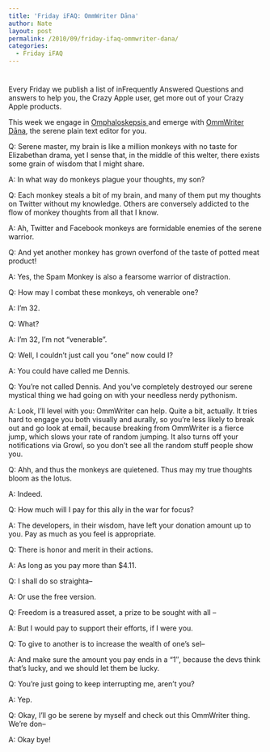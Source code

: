 ```yaml
---
title: 'Friday iFAQ: OmmWriter Dāna'
author: Nate
layout: post
permalink: /2010/09/friday-ifaq-ommwriter-dana/
categories:
  - Friday iFAQ
---
```

# 

Every Friday we publish a list of inFrequently Answered Questions and answers to help you, the Crazy Apple user, get more out of your Crazy Apple products.

This week we engage in [Omphaloskepsis ][1]and emerge with [OmmWriter Dāna][2], the serene plain text editor for you.

 [1]: http://en.wikipedia.org/wiki/Omphaloskepsis
 [2]: http://www.ommwriter.com/en/

Q: Serene master, my brain is like a million monkeys with no taste for Elizabethan drama, yet I sense that, in the middle of this welter, there exists some grain of wisdom that I might share.

A: In what way do monkeys plague your thoughts, my son?

Q: Each monkey steals a bit of my brain, and many of them put my thoughts on Twitter without my knowledge. Others are conversely addicted to the flow of monkey thoughts from all that I know.

A: Ah, Twitter and Facebook monkeys are formidable enemies of the serene warrior.

Q: And yet another monkey has grown overfond of the taste of potted meat product!

A: Yes, the Spam Monkey is also a fearsome warrior of distraction.

Q: How may I combat these monkeys, oh venerable one?

A: I’m 32.

Q: What?

A: I’m 32, I’m not “venerable”.

Q: Well, I couldn’t just call you “one” now could I?

A: You could have called me Dennis.

Q: You’re not called Dennis. And you’ve completely destroyed our serene mystical thing we had going on with your needless nerdy pythonism. 

A: Look, I’ll level with you: OmmWriter can help. Quite a bit, actually. It tries hard to engage you both visually and aurally, so you’re less likely to break out and go look at email, because breaking from OmmWriter is a fierce jump, which slows your rate of random jumping. It also turns off your notifications via Growl, so you don’t see all the random stuff people show you.

Q: Ahh, and thus the monkeys are quietened. Thus may my true thoughts bloom as the lotus.

A: Indeed. 

Q: How much will I pay for this ally in the war for focus?

A: The developers, in their wisdom, have left your donation amount up to you. Pay as much as you feel is appropriate. 

Q: There is honor and merit in their actions.

A: As long as you pay more than $4.11. 

Q: I shall do so straighta–

A: Or use the free version.

Q: Freedom is a treasured asset, a prize to be sought with all –

A: But I would pay to support their efforts, if I were you.

Q: To give to another is to increase the wealth of one’s sel–

A: And make sure the amount you pay ends in a “1″, because the devs think that’s lucky, and we should let them be lucky.

Q: You’re just going to keep interrupting me, aren’t you?

A: Yep.

Q: Okay, I’ll go be serene by myself and check out this OmmWriter thing. We’re don–

A: Okay bye!